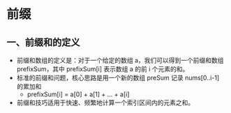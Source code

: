 # 前缀

## 一、前缀和的定义
* 前缀和数组的定义是：对于一个给定的数组 a，我们可以得到一个前缀和数组 prefixSum，其中 prefixSum[i] 表示数组 a 的前 i 个元素的和。
* 标准的前缀和问题，核心思路是用一个新的数组 preSum 记录 nums[0..i-1] 的累加和
    * prefixSum[i] = a[0] + a[1] + ... + a[i]
* 前缀和技巧适用于快速、频繁地计算一个索引区间内的元素之和。
